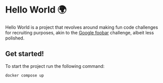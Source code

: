 # Hello World 🌍

Hello World is a project that revolves around making fun code challenges for recruiting purposes, akin to the [Google foobar](https://foobar.withgoogle.com/) challenge, albeit less polished.

## Get started!
To start the project run the following command:

```bash
docker compose up
```
